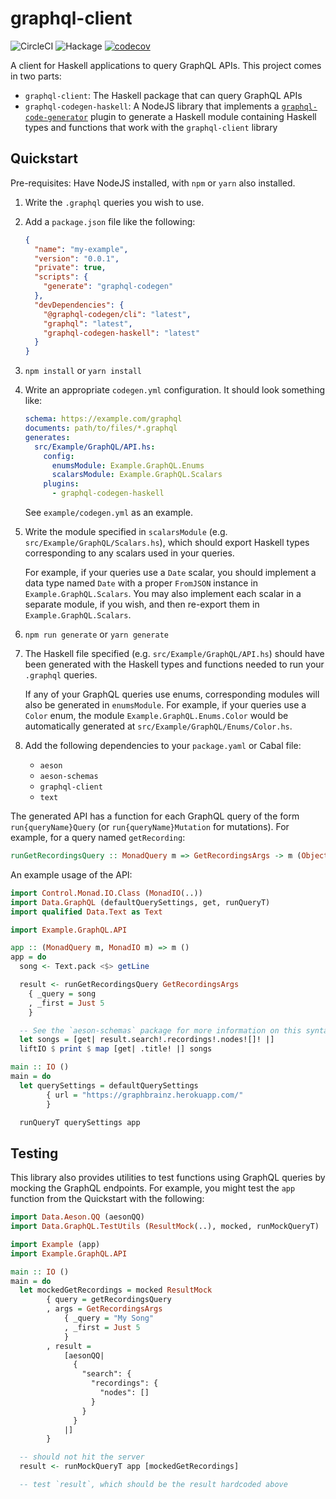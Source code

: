 # graphql-client

![CircleCI](https://img.shields.io/circleci/build/github/LeapYear/graphql-client)
![Hackage](https://img.shields.io/hackage/v/graphql-client)
[![codecov](https://codecov.io/gh/LeapYear/graphql-client/branch/master/graph/badge.svg?token=WIOxotqPTN)](https://codecov.io/gh/LeapYear/graphql-client)

A client for Haskell applications to query GraphQL APIs. This project comes in
two parts:

* `graphql-client`: The Haskell package that can query GraphQL APIs
* `graphql-codegen-haskell`: A NodeJS library that implements a
  [`graphql-code-generator`](https://graphql-code-generator.com/) plugin to
  generate a Haskell module containing Haskell types and functions that work
  with the `graphql-client` library

## Quickstart

Pre-requisites: Have NodeJS installed, with `npm` or `yarn` also installed.

1. Write the `.graphql` queries you wish to use.

1. Add a `package.json` file like the following:

    ```json
    {
      "name": "my-example",
      "version": "0.0.1",
      "private": true,
      "scripts": {
        "generate": "graphql-codegen"
      },
      "devDependencies": {
        "@graphql-codegen/cli": "latest",
        "graphql": "latest",
        "graphql-codegen-haskell": "latest"
      }
    }
    ```

1. `npm install` or `yarn install`

1. Write an appropriate `codegen.yml` configuration. It should look something like:

    ```yaml
    schema: https://example.com/graphql
    documents: path/to/files/*.graphql
    generates:
      src/Example/GraphQL/API.hs:
        config:
          enumsModule: Example.GraphQL.Enums
          scalarsModule: Example.GraphQL.Scalars
        plugins:
          - graphql-codegen-haskell
    ```

    See `example/codegen.yml` as an example.

1. Write the module specified in `scalarsModule` (e.g.
   `src/Example/GraphQL/Scalars.hs`), which should export Haskell types
   corresponding to any scalars used in your queries.

   For example, if your queries use a `Date` scalar, you should implement a
   data type named `Date` with a proper `FromJSON` instance in
   `Example.GraphQL.Scalars`. You may also implement each scalar in a separate
   module, if you wish, and then re-export them in `Example.GraphQL.Scalars`.

1. `npm run generate` or `yarn generate`

1. The Haskell file specified (e.g. `src/Example/GraphQL/API.hs`) should have
   been generated with the Haskell types and functions needed to run your
   `.graphql` queries.

   If any of your GraphQL queries use enums, corresponding modules will also be
   generated in `enumsModule`. For example, if your queries use a `Color` enum,
   the module `Example.GraphQL.Enums.Color` would be automatically generated at
   `src/Example/GraphQL/Enums/Color.hs`.

1. Add the following dependencies to your `package.yaml` or Cabal file:
    * `aeson`
    * `aeson-schemas`
    * `graphql-client`
    * `text`

The generated API has a function for each GraphQL query of the form
`run{queryName}Query` (or `run{queryName}Mutation` for mutations). For example,
for a query named `getRecording`:

```haskell
runGetRecordingsQuery :: MonadQuery m => GetRecordingsArgs -> m (Object GetRecordingsSchema)
```

An example usage of the API:

```haskell
import Control.Monad.IO.Class (MonadIO(..))
import Data.GraphQL (defaultQuerySettings, get, runQueryT)
import qualified Data.Text as Text

import Example.GraphQL.API

app :: (MonadQuery m, MonadIO m) => m ()
app = do
  song <- Text.pack <$> getLine

  result <- runGetRecordingsQuery GetRecordingsArgs
    { _query = song
    , _first = Just 5
    }

  -- See the `aeson-schemas` package for more information on this syntax
  let songs = [get| result.search!.recordings!.nodes![]! |]
  liftIO $ print $ map [get| .title! |] songs

main :: IO ()
main = do
  let querySettings = defaultQuerySettings
        { url = "https://graphbrainz.herokuapp.com/"
        }

  runQueryT querySettings app
```

## Testing

This library also provides utilities to test functions using GraphQL queries by
mocking the GraphQL endpoints. For example, you might test the `app` function
from the Quickstart with the following:

```haskell
import Data.Aeson.QQ (aesonQQ)
import Data.GraphQL.TestUtils (ResultMock(..), mocked, runMockQueryT)

import Example (app)
import Example.GraphQL.API

main :: IO ()
main = do
  let mockedGetRecordings = mocked ResultMock
        { query = getRecordingsQuery
        , args = GetRecordingsArgs
            { _query = "My Song"
            , _first = Just 5
            }
        , result =
            [aesonQQ|
              {
                "search": {
                  "recordings": {
                    "nodes": []
                  }
                }
              }
            |]
        }

  -- should not hit the server
  result <- runMockQueryT app [mockedGetRecordings]

  -- test `result`, which should be the result hardcoded above
```
